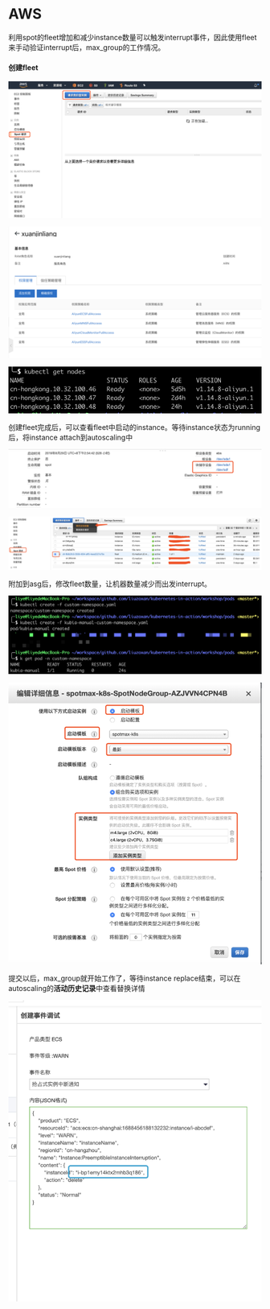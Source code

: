# AWS

利用spot的fleet增加和减少instance数量可以触发interrupt事件，因此使用fleet来手动验证interrupt后，max\_group的工作情况。

#### 创建fleet

![](../../../.gitbook/assets/image.png)

![](../../../.gitbook/assets/image%20%2869%29.png)

![](../../../.gitbook/assets/image%20%2837%29.png)

创建fleet完成后，可以查看fleet中启动的instance。等待instance状态为running后，将instance attach到autoscaling中

![](../../../.gitbook/assets/image%20%2860%29.png)

![](../../../.gitbook/assets/image%20%2825%29.png)

附加到asg后，修改fleet数量，让机器数量减少而出发interrupt。

![](../../../.gitbook/assets/image%20%2875%29.png)

![](../../../.gitbook/assets/image%20%2824%29.png)

提交以后，max\_group就开始工作了，等待instance replace结束，可以在autoscaling的**活动历史记录**中查看替换详情

![](../../../.gitbook/assets/image%20%2851%29.png)

